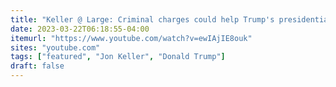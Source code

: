```yaml
---
title: "Keller @ Large: Criminal charges could help Trump's presidential campaign, not hurt it"
date: 2023-03-22T06:18:55-04:00
itemurl: "https://www.youtube.com/watch?v=ewIAjIE8ouk"
sites: "youtube.com"
tags: ["featured", "Jon Keller", "Donald Trump"]
draft: false
---
```


